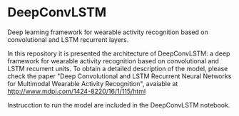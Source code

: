 # DeepConvLSTM
Deep learning framework for wearable activity recognition based on convolutional and LSTM recurrent layers.

In this repository it is presented the architecture of DeepConvLSTM: a deep framework for wearable activity recognition based on convolutional and LSTM recurrent units. To obtain a detailed description of the model, please check the paper "Deep Convolutional and LSTM Recurrent Neural Networks for Multimodal Wearable Activity Recognition", avaiable at http://www.mdpi.com/1424-8220/16/1/115/html

Instrucction to run the model are included in the DeepConvLSTM notebook.

